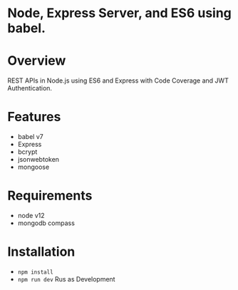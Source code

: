 # Node, Express Server, and ES6 using babel.

# Overview
REST APIs in Node.js using ES6 and Express with Code Coverage and JWT Authentication.

# Features
 * babel v7
 * Express
 * bcrypt
 * jsonwebtoken
 * mongoose
 
# Requirements
 * node v12
 * mongodb compass
 
# Installation
 * `npm install`
 * `npm run dev` Rus as Development
